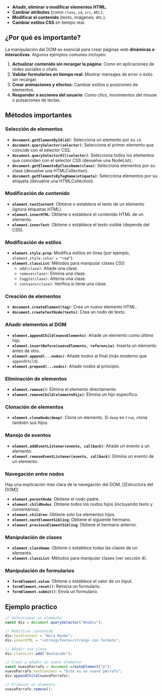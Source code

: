 
- **Añadir, eliminar o modificar elementos HTML.**
- **Cambiar atributos** (como `class`, `id`, `src`, etc.).
- **Modificar el contenido** (texto, imágenes, etc.).
- **Cambiar estilos CSS** en tiempo real.

## ¿Por qué es importante?
La manipulación del DOM es esencial para crear páginas web **dinámicas e interactivas**. Algunos ejemplos comunes incluyen:
1) **Actualizar contenido sin recargar la página:** Como en aplicaciones de redes sociales o chats.
2) **Validar formularios en tiempo real:** Mostrar mensajes de error o éxito sin recargar.
3) **Crear animaciones y efectos:** Cambiar estilos o posiciones de elementos.
4) **Responder a acciones del usuario:** Como clics, movimientos del mouse o pulsaciones de teclas.

## Métodos importantes

### Selección de elementos
- **`document.getElementById(id)`**: Selecciona un elemento por su `id`.
- **`document.querySelector(selector)`**: Selecciona el primer elemento que coincide con el selector CSS.
- **`document.querySelectorAll(selector)`**: Selecciona todos los elementos que coinciden con el selector CSS (devuelve una NodeList).
- **`document.getElementsByClassName(clase)`**: Selecciona elementos por su clase (devuelve una HTMLCollection).
- **`document.getElementsByTagName(etiqueta)`**: Selecciona elementos por su etiqueta (devuelve una HTMLCollection).

### Modificación de contenido
- **`element.textContent`**: Obtiene o establece el texto de un elemento (ignora etiquetas HTML).
- **`element.innerHTML`**: Obtiene o establece el contenido HTML de un elemento.
- **`element.innerText`**: Obtiene o establece el texto visible (depende del CSS).

### Modificación de estilos
- **`element.style.prop`**: Modifica estilos en línea (por ejemplo, `element.style.color = "red"`).
- **`element.classList`**: Métodos para manipular clases CSS:
    - `add(clase)`: Añade una clase.
    - `remove(clase)`: Elimina una clase.
    - `toggle(clase)`: Alterna una clase.
    - `contains(clase)`: Verifica si tiene una clase.

### Creación de elementos
- **`document.createElement(tag)`**: Crea un nuevo elemento HTML.
- **`document.createTextNode(texto)`**: Crea un nodo de texto.

### Añadir elementos al DOM
- **`element.appendChild(nuevoElemento)`**: Añade un elemento como último hijo.
- **`element.insertBefore(nuevoElemento, referencia)`**: Inserta un elemento antes de otro.
- **`element.append(...nodos)`**: Añade nodos al final (más moderno que `appendChild`).
- **`element.prepend(...nodos)`**: Añade nodos al principio.

### Eliminación de elementos
- **`element.remove()`**: Elimina el elemento directamente.
- **`element.removeChild(elementoHijo)`**: Elimina un hijo específico.

### Clonación de elementos
- **`element.cloneNode(deep)`**: Clona un elemento. Si `deep` es `true`, clona también sus hijos.

### Manejo de eventos
- **`element.addEventListener(evento, callback)`**: Añade un evento a un elemento.
- **`element.removeEventListener(evento, callback)`**: Elimina un evento de un elemento.

### Navegación entre nodos
Hay una explicación mas clara de la navegación del DOM, [[Estructura del DOM]] 

- **`element.parentNode`**: Obtiene el nodo padre.
- **`element.childNodes`**: Obtiene todos los nodos hijos (incluyendo texto y comentarios).
- **`element.children`**: Obtiene solo los elementos hijos.
- **`element.nextElementSibling`**: Obtiene el siguiente hermano.
- **`element.previousElementSibling`**: Obtiene el hermano anterior.

### Manipulación de clases
- **`element.className`**: Obtiene o establece todas las clases de un elemento.
- **`element.classList`**: Métodos para manipular clases (ver sección 4).

### Manipulación de formularios
- **`formElement.value`**: Obtiene o establece el valor de un input.
- **`formElement.reset()`**: Reinicia un formulario.
- **`formElement.submit()`**: Envía un formulario.


## Ejemplo practico

```js
// Seleccionar un elemento
const div = document.querySelector("#miDiv");

// Modificar contenido
div.textContent = "Hola Mundo";
div.innerHTML = "<strong>Texto</strong> con formato";

// Añadir una clase
div.classList.add("destacado");

// Crear y añadir un nuevo elemento
const nuevoParrafo = document.createElement("p");
nuevoParrafo.textContent = "Este es un nuevo párrafo";
div.appendChild(nuevoParrafo);

// Eliminar un elemento
nuevoParrafo.remove();
```